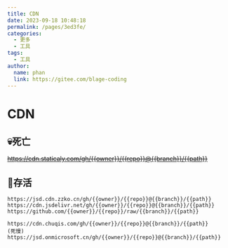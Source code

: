 ```yaml
---
title: CDN
date: 2023-09-18 10:48:18
permalink: /pages/3ed3fe/
categories:
  - 更多
  - 工具
tags:
  - 工具
author: 
  name: phan
  link: https://gitee.com/blage-coding
---
```

# CDN

## 💀死亡

~~https://cdn.staticaly.com/gh/{{owner}}/{{repo}}@{{branch}}/{{path}}~~

## 💪存活

```http
https://jsd.cdn.zzko.cn/gh/{{owner}}/{{repo}}@{{branch}}/{{path}}
https://cdn.jsdelivr.net/gh/{{owner}}/{{repo}}@{{branch}}/{{path}}
https://github.com/{{owner}}/{{repo}}/raw/{{branch}}/{{path}}

https://cdn.chuqis.com/gh/{{owner}}/{{repo}}@{{branch}}/{{path}}    (死慢)
https://jsd.onmicrosoft.cn/gh/{{owner}}/{{repo}}@{{branch}}/{{path}}
```



